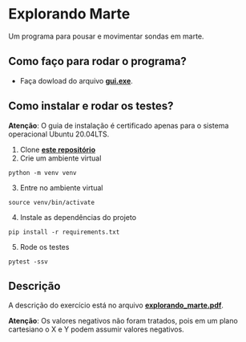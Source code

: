 # Explorando Marte
Um programa para pousar e movimentar sondas em marte.

## Como faço para rodar o programa?
- Faça dowload do arquivo **[gui.exe](./dist/gui.exe)**.

## Como instalar e rodar os testes?
**Atenção**: O guia de instalação é certificado apenas para o sistema operacional Ubuntu 20.04LTS.
1. Clone **[este repositório](https://github.com/matheus-beluco/sonda_marte)**
2. Crie um ambiente virtual
```
python -m venv venv
```
3. Entre no ambiente virtual
```
source venv/bin/activate
```
4. Instale as dependências do projeto
```
pip install -r requirements.txt
```
5. Rode os testes
```
pytest -ssv
```


## Descrição
A descrição do exercício está no arquivo **[explorando_marte.pdf](./explorando_marte.pdf)**.

**Atenção**: Os valores negativos não foram tratados, pois em um plano cartesiano o X e Y podem assumir valores negativos.